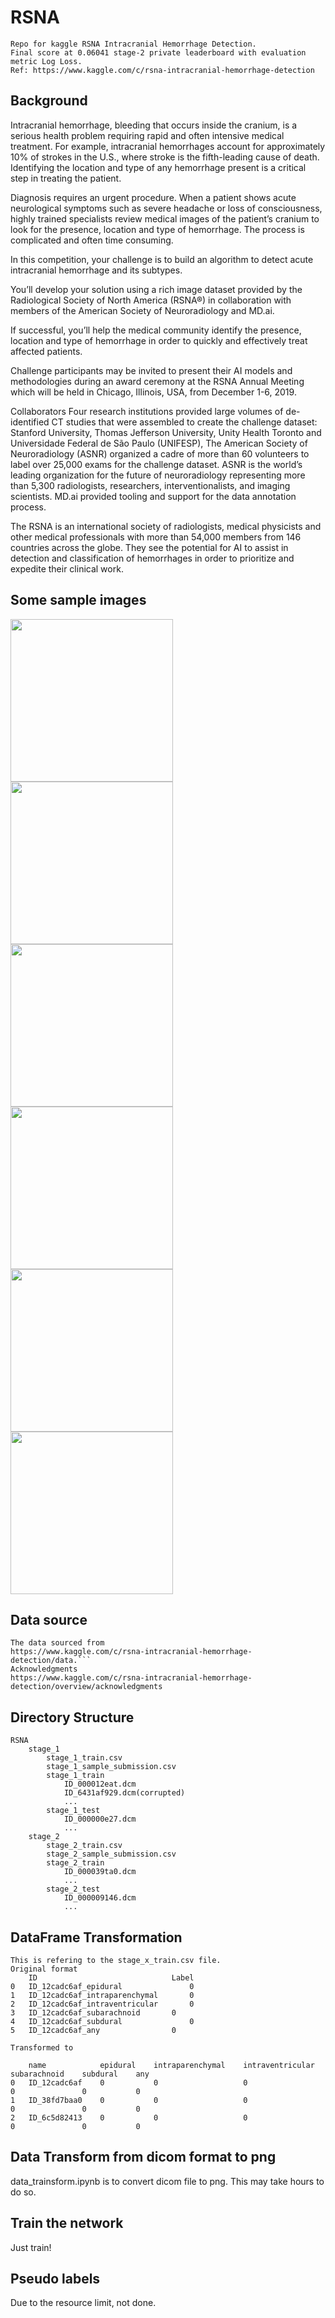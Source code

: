 # RSNA
```
Repo for kaggle RSNA Intracranial Hemorrhage Detection.
Final score at 0.06041 stage-2 private leaderboard with evaluation metric Log Loss.
Ref: https://www.kaggle.com/c/rsna-intracranial-hemorrhage-detection
```

## Background
Intracranial hemorrhage, bleeding that occurs inside the cranium, is a serious health problem requiring rapid and often intensive medical treatment. For example, intracranial hemorrhages account for approximately 10% of strokes in the U.S., where stroke is the fifth-leading cause of death. Identifying the location and type of any hemorrhage present is a critical step in treating the patient.

Diagnosis requires an urgent procedure. When a patient shows acute neurological symptoms such as severe headache or loss of consciousness, highly trained specialists review medical images of the patient’s cranium to look for the presence, location and type of hemorrhage. The process is complicated and often time consuming.

In this competition, your challenge is to build an algorithm to detect acute intracranial hemorrhage and its subtypes.

You’ll develop your solution using a rich image dataset provided by the Radiological Society of North America (RSNA®) in collaboration with members of the American Society of Neuroradiology and MD.ai.

If successful, you’ll help the medical community identify the presence, location and type of hemorrhage in order to quickly and effectively treat affected patients.

Challenge participants may be invited to present their AI models and methodologies during an award ceremony at the RSNA Annual Meeting which will be held in Chicago, Illinois, USA, from December 1-6, 2019.

Collaborators
Four research institutions provided large volumes of de-identified CT studies that were assembled to create the challenge dataset: Stanford University, Thomas Jefferson University, Unity Health Toronto and Universidade Federal de São Paulo (UNIFESP), The American Society of Neuroradiology (ASNR) organized a cadre of more than 60 volunteers to label over 25,000 exams for the challenge dataset. ASNR is the world’s leading organization for the future of neuroradiology representing more than 5,300 radiologists, researchers, interventionalists, and imaging scientists. MD.ai provided tooling and support for the data annotation process.

The RSNA is an international society of radiologists, medical physicists and other medical professionals with more than 54,000 members from 146 countries across the globe. They see the potential for AI to assist in detection and classification of hemorrhages in order to prioritize and expedite their clinical work.

## Some sample images
<img src="https://github.com/pengbo0054/RSNA/blob/master/samples/ID_0c5667bea.png" height='260' width="260"><img src="https://github.com/pengbo0054/RSNA/blob/master/samples/ID_5e8854731.png" height='260' width="260"><img src="https://github.com/pengbo0054/RSNA/blob/master/samples/ID_8a875b742.png" height='260' width="260"><img src="https://github.com/pengbo0054/RSNA/blob/master/samples/ID_c2538747a.png" height='260' width="260"><img src="https://github.com/pengbo0054/RSNA/blob/master/samples/ID_cd6706875.png" height='260' width="260"><img src="https://github.com/pengbo0054/RSNA/blob/master/samples/ID_f041ecbbd.png" height='260' width="260">

## Data source

```
The data sourced from
https://www.kaggle.com/c/rsna-intracranial-hemorrhage-detection/data.```
Acknowledgments
https://www.kaggle.com/c/rsna-intracranial-hemorrhage-detection/overview/acknowledgments
```

## Directory Structure
```
RSNA
    stage_1
        stage_1_train.csv
        stage_1_sample_submission.csv
        stage_1_train
            ID_000012eat.dcm
            ID_6431af929.dcm(corrupted)
            ...
        stage_1_test
            ID_000000e27.dcm
            ...
    stage_2
        stage_2_train.csv
        stage_2_sample_submission.csv
        stage_2_train
            ID_000039ta0.dcm
            ...
        stage_2_test
            ID_000009146.dcm
            ...
```

## DataFrame Transformation
```
This is refering to the stage_x_train.csv file.
Original format
	ID	                            Label
0	ID_12cadc6af_epidural	            0
1	ID_12cadc6af_intraparenchymal	    0
2	ID_12cadc6af_intraventricular	    0
3	ID_12cadc6af_subarachnoid	    0
4	ID_12cadc6af_subdural	            0
5	ID_12cadc6af_any	            0

Transformed to

	name	        epidural	intraparenchymal	intraventricular	subarachnoid	subdural	any
0	ID_12cadc6af	0	        0	                0	                0	            0	        0
1	ID_38fd7baa0	0	        0	                0	                0	            0	        0
2	ID_6c5d82413	0	        0	                0	                0	            0	        0
```

## Data Transform from dicom format to png
data_trainsform.ipynb is to convert dicom file to png.
This may take hours to do so.

## Train the network
Just train!

## Pseudo labels
Due to the resource limit, not done.
